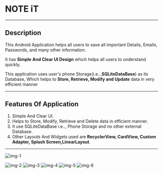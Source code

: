 # NOTE iT

---
## Description
This Android Application helps all users to save all important Details, Emails, Passwords, and many other information.

It has **Simple And Clear UI Design** which helps all users to understand quickly.

This application uses user's phone Storage(i.e..,**SQLiteDataBase**) as its Database, Which helps to **Store, Retrieve, Modify and Update** data in very efficient manner
***
## Features Of Application
1) Simple And Clear UI.
2) Helps to Store, Modify, Retrieve and Delete data in efficient manner.
3) It use SQLiteDataBase i.e.., Phone Storage and no other external Database.
4) Other Layouts And Widgets used are **RecyclerView, CardView, Custom Adapter, Splash Screen,LinearLayout**.
***

 ![img-1](https://user-images.githubusercontent.com/79197128/126889906-e1853600-3831-404c-b075-eb8f38d8d4f8.png)

  
![img-2](https://user-images.githubusercontent.com/79197128/126889931-f5eebb98-9954-41ac-b625-e4c4864756e6.png)
![img-3](https://user-images.githubusercontent.com/79197128/126889943-d0f6d2e4-04a8-4a65-831a-a383fe0f31dd.png)
![img-4](https://user-images.githubusercontent.com/79197128/126889949-117fd859-e9b6-4c1a-8cc7-cceaa1385a83.png)
![img-5](https://user-images.githubusercontent.com/79197128/126889953-18f5c7db-aa97-4e32-aa12-5b4a72401256.png)
![img-6](https://user-images.githubusercontent.com/79197128/126889958-27925940-038b-4dc5-ba28-68986536549e.png)
